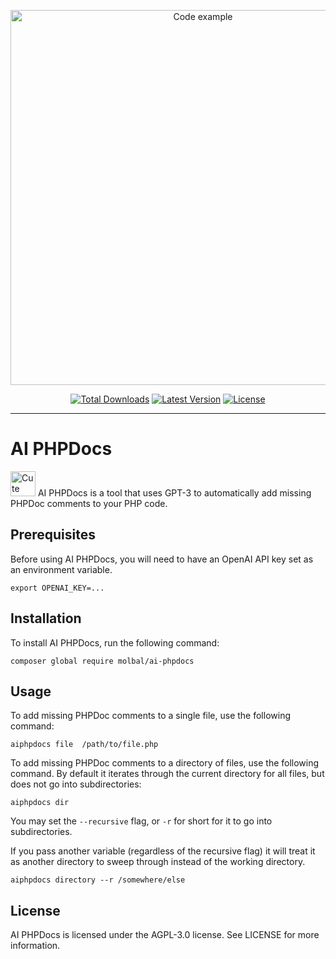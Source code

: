 <p align="center">
    <img src="https://raw.githubusercontent.com/molbal/ai-phpdocs/main/art/code-example.png" width="600" alt="Code example">
    <p align="center">
        <a href="https://packagist.org/packages/molbal/ai-phpdocs"><img alt="Total Downloads" src="https://img.shields.io/packagist/dt/molbal/ai-phpdocs"></a>
        <a href="https://packagist.org/packages/molbal/ai-phpdocs"><img alt="Latest Version" src="https://img.shields.io/packagist/v/molbal/ai-phpdocs"></a>
        <a href="https://packagist.org/packages/molbal/ai-phpdocs"><img alt="License" src="https://img.shields.io/github/license/molbal/ai-phpdocs"></a>
    </p>
</p>

------

# AI PHPDocs

<img src="https://raw.githubusercontent.com/molbal/ai-phpdocs/main/art/icon.png" width="40" alt="Cute icon. You like it!">
AI PHPDocs is a tool that uses GPT-3 to automatically add missing PHPDoc comments to your PHP code.

## Prerequisites

Before using AI PHPDocs, you will need to have an OpenAI API key set as an environment variable. 

```shell
export OPENAI_KEY=...
```

## Installation

To install AI PHPDocs, run the following command:


```shell
composer global require molbal/ai-phpdocs
```

## Usage

To add missing PHPDoc comments to a single file, use the following command:

```shell
aiphpdocs file  /path/to/file.php
```

To add missing PHPDoc comments to a directory of files, use the following command. By default it iterates through the current directory for all files, but does not go into subdirectories:

```shell
aiphpdocs dir
```


You may set the `--recursive` flag, or `-r` for short for it to go into subdirectories.

If you pass another variable (regardless of the recursive flag) it will treat it as another directory to sweep through instead of the working directory.

```shell
aiphpdocs directory --r /somewhere/else
```

## License

AI PHPDocs is licensed under the AGPL-3.0 license. See LICENSE for more information.
